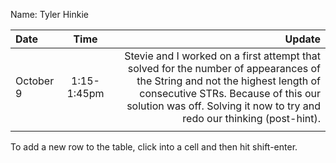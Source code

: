 Name: Tyler Hinkie

| Date      |    Time     |                                                                                                                                                                                                                                        Update |
|:----------|:-----------:|----------------------------------------------------------------------------------------------------------------------------------------------------------------------------------------------------------------------------------------------:|
| October 9 | 1:15-1:45pm | Stevie and I worked on a first attempt that solved for the number of appearances of the String and not the highest length of consecutive STRs. Because of this our solution was off. Solving it now to try and redo our thinking (post-hint). |
|           |             |                                                                                                                                                                                                                                               |


To add a new row to the table, click into a cell and then hit shift-enter.